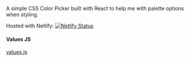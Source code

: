 A simple CSS Color Picker built with React to help me with palette options when styling.

Hosted with Netlify:
[![Netlify Status](https://api.netlify.com/api/v1/badges/fbd8ced1-f66c-42a2-a587-c236c1b2ba37/deploy-status)](https://app.netlify.com/sites/hemesh-css-color-picker/deploys)

#### Values JS

[values.js](https://github.com/noeldelgado/values.js)
